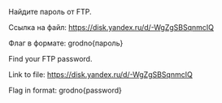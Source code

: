 Найдите пароль от FTP.

Ссылка на файл: https://disk.yandex.ru/d/-WgZgSBSqnmcIQ

Флаг в формате: grodno{пароль}

Find your FTP password.

Link to file: https://disk.yandex.ru/d/-WgZgSBSqnmcIQ

Flag in format: grodno{password}
